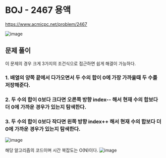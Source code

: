# BOJ - 2467 용액

<https://www.acmicpc.net/problem/2467>

![image](https://user-images.githubusercontent.com/76749472/160221790-4c3fac17-4e10-4643-9bd1-c4ebff13438e.png)

## 문제 풀이

이 문제의 경우 크게 3가지의 조건식으로 접근하면 쉽게 해결이 가능하다.
### 1. 배열의 양쪽 끝에서 다가오면서 두 수의 합이 0에 가장 가까울때 두 수를 저장해준다.
### 2. 두 수의 합이 0보다 크다면 오른쪽 방향 index-- 해서 현재 수의 합보다 더 0에 가까운 경우가 있는지 탐색한다.
### 3. 두 수의 합이 0보다 작다면 왼쪽 방향 index++ 해서 현재 수의 합보다 더 0에 가까운 경우가 있는지 탐색한다.

![image](https://user-images.githubusercontent.com/76749472/160222420-0ca875db-abe8-4f22-9de8-7ea7d9336c22.png)

해당 알고리즘의 코드이며 시간 복잡도는 O(N)이다.
![image](https://user-images.githubusercontent.com/76749472/160222498-c0dac475-3a4c-4562-8526-bc2d39e0000f.png)
